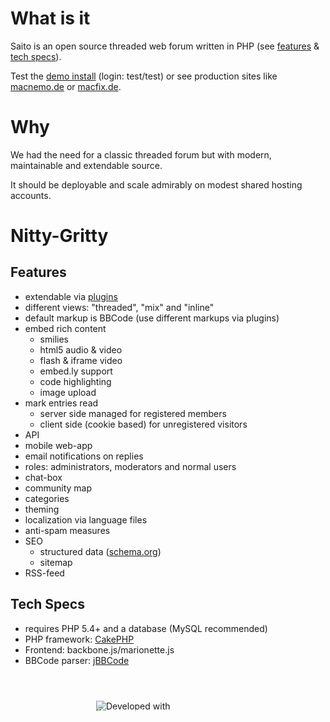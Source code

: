 <!--
Title: Saito
Template: home
-->

# What is it #

Saito is an open source threaded web forum written in PHP (see [features](#features) & [tech specs](#techspecs)).

Test the [demo install][testforum] (login: test/test) or see production sites like [macnemo.de] or [macfix.de].

# Why #

We had the need for a classic threaded forum but with modern, maintainable and extendable source.

It should be deployable and scale admirably on modest shared hosting accounts.

# Nitty-Gritty #

<a name='features'></a>

## Features ##

- extendable via [plugins](saito-plugins)
- different views: "threaded", "mix" and "inline"
- default markup is BBCode (use different markups via plugins)
- embed rich content
	- smilies
	- html5 audio & video 
	- flash & iframe video
	- embed.ly support
	- code highlighting
	- image upload
- mark entries read
	- server side managed for registered members
	- client side (cookie based) for unregistered visitors
- API
- mobile web-app
- email notifications on replies
- roles: administrators, moderators and normal users
- chat-box
- community map
- categories
- theming
- localization via language files
- anti-spam measures
- SEO
	- structured data ([schema.org](http://schema.org/))
	- sitemap
- RSS-feed


<a name='techspecs'></a>

## Tech Specs ##

- requires PHP 5.4+ and a database (MySQL recommended)
- PHP framework: [CakePHP]
- Frontend: backbone.js/marionette.js
- BBCode parser: [jBBCode]

<a href="//www.jetbrains.com/phpstorm/" style="position: relative;display:block; width:230px; height:33px; border:0; margin:4em auto 0;padding:0;text-decoration:none;text-indent:0;"><span style="margin: 0;padding: 0;position: absolute;top: 10px;left:3px;font-size: 11px;cursor:pointer;  background-image:none;border:0;color: #fff;font-family: trebuchet ms,arial,sans-serif;font-weight: normal;text-align:left;">Developed with</span><img src="//www.jetbrains.com/phpstorm/documentation/phpstorm_banners/phpstorm1/phpstorm230x33_violet.gif" alt="Developed with" border="0"/></a>

[CakePHP]: http://cakephp.org/
[jBBCode]: http://jbbcode.com
[Marionette]: http://marionettejs.com/
[macnemo.de]: http://macnemo.de/
[macfix.de]: http://www.macfix.de/
[testforum]: http://saito.siezi.com/forum/